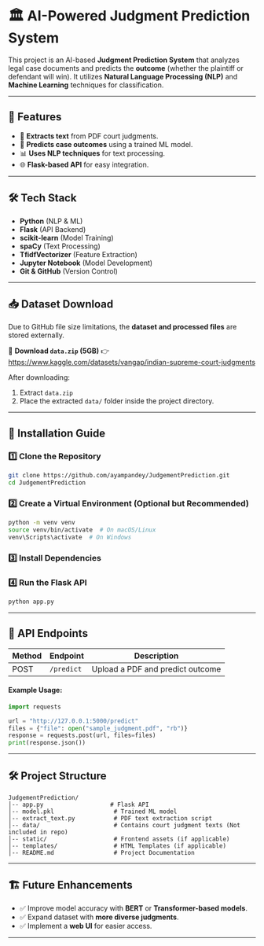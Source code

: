 # 🏛️ AI-Powered Judgment Prediction System

This project is an AI-based **Judgment Prediction System** that analyzes legal case documents and predicts the **outcome** (whether the plaintiff or defendant will win). It utilizes **Natural Language Processing (NLP)** and **Machine Learning** techniques for classification.

---

## 🚀 Features
- 📄 **Extracts text** from PDF court judgments.
- 🧠 **Predicts case outcomes** using a trained ML model.
- 📊 **Uses NLP techniques** for text processing.
- 🌐 **Flask-based API** for easy integration.

---

## 🛠️ Tech Stack
- **Python** (NLP & ML)
- **Flask** (API Backend)
- **scikit-learn** (Model Training)
- **spaCy** (Text Processing)
- **TfidfVectorizer** (Feature Extraction)
- **Jupyter Notebook** (Model Development)
- **Git & GitHub** (Version Control)

---

## 📥 Dataset Download
Due to GitHub file size limitations, the **dataset and processed files** are stored externally.

📂 **Download `data.zip` (5GB)** 👉 https://www.kaggle.com/datasets/vangap/indian-supreme-court-judgments

After downloading:
1. Extract `data.zip`
2. Place the extracted `data/` folder inside the project directory.

---

## 🔧 Installation Guide
### 1️⃣ Clone the Repository
```sh
git clone https://github.com/ayampandey/JudgementPrediction.git
cd JudgementPrediction
```

### 2️⃣ Create a Virtual Environment (Optional but Recommended)
```sh
python -m venv venv
source venv/bin/activate  # On macOS/Linux
venv\Scripts\activate  # On Windows
```

### 3️⃣ Install Dependencies



### 4️⃣ Run the Flask API
```sh
python app.py
```

---

## 📡 API Endpoints
| Method | Endpoint       | Description               |
|--------|---------------|---------------------------|
| POST   | `/predict`    | Upload a PDF and predict outcome |

#### Example Usage:
```python
import requests

url = "http://127.0.0.1:5000/predict"
files = {"file": open("sample_judgment.pdf", "rb")}
response = requests.post(url, files=files)
print(response.json())
```

---

## 🛠️ Project Structure
```
JudgementPrediction/
│-- app.py                   # Flask API
│-- model.pkl                 # Trained ML model
│-- extract_text.py           # PDF text extraction script
│-- data/                     # Contains court judgment texts (Not included in repo)
│-- static/                   # Frontend assets (if applicable)
│-- templates/                # HTML Templates (if applicable)
│-- README.md                 # Project Documentation
```

---

## 🏗️ Future Enhancements
- ✅ Improve model accuracy with **BERT** or **Transformer-based models**.
- ✅ Expand dataset with **more diverse judgments**.
- ✅ Implement a **web UI** for easier access.

---

